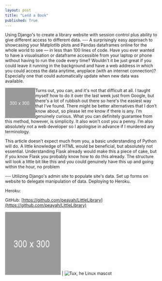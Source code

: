 ```yaml
---
layout: post
title: "Lend a Book"
published: True
---
```


Using Django's to create a library website with session control plus ability to give different access to different data. --- A surprisingly easy approach to showcasing your Matplotlib plots and Pandas dataframes online for the whole world to see — in less than 100 lines of code. Have you ever wanted to have a visualisation or dataframe accessible from your laptop or phone without having to run the code every time? Wouldn't it be just great if you could leave it running in the background and have a web address in which you could access the data anytime, anyplace (with an internet connection)? Especially one that could automatically update when new data was available.

<img align="left" width="100" height="100" src="../assets/images/duck.jpg">
Turns out, you can, and it's not that difficult at all. I taught myself how to do it over the last week just from Google, but there's a lot of rubbish out there so here's the easiest way that I’ve found. There might be better alternatives that I don’t know about, so please let me know if there is any. I’m genuinely curious. What you can definitely guarantee from this method, however, is simplicity. It also won't cost you a penny. I’m also absolutely not a web developer so I apologise in advance if I murdered any terminology.

This article doesn’t expect much from you, a basic understanding of Python will do. A little knowledge of HTML would be beneficial, but absolutely not essential. Understanding Flask already would make this a piece of cake, but if you know Flask you probably know how to do this already. The structure will look a little bit like this and you could genuinely have this up and going within the hour, no problem



--- Utilizing Django's admin site to populate site's data. Set up forms on website to delegate manipulation of data. Deploying to Heroku.

Heroku:

GitHub: [https://github.com/peayah/LittleLibrary](https://github.com/peayah/LittleLibrary)

![Tux, he Linux mascot](../assets/images/duck.jpg) | ![Tux, he Linux mascot](../../../assets/images/9x9.png)
